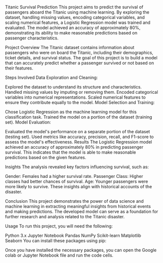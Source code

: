 Titanic Survival Prediction
This project aims to predict the survival of passengers aboard the Titanic using machine learning. By exploring the dataset, handling missing values, encoding categorical variables, and scaling numerical features, a Logistic Regression model was trained and evaluated. The model achieved an accuracy of approximately 80%, demonstrating its ability to make reasonable predictions based on passenger characteristics.

Project Overview
The Titanic dataset contains information about passengers who were on board the Titanic, including their demographics, ticket details, and survival status. The goal of this project is to build a model that can accurately predict whether a passenger survived or not based on their features.

Steps Involved
Data Exploration and Cleaning:

Explored the dataset to understand its structure and characteristics.
Handled missing values by imputing or removing them.
Encoded categorical variables into numerical representations.
Scaled numerical features to ensure they contribute equally to the model.
Model Selection and Training:

Chose Logistic Regression as the machine learning model for this classification task.
Trained the model on a portion of the dataset (training set).
Model Evaluation:

Evaluated the model's performance on a separate portion of the dataset (testing set).
Used metrics like accuracy, precision, recall, and F1-score to assess the model's effectiveness.
Results
The Logistic Regression model achieved an accuracy of approximately 80% in predicting passenger survival. This indicates that the model is able to make reasonable predictions based on the given features.

Insights
The analysis revealed key factors influencing survival, such as:

Gender: Females had a higher survival rate.
Passenger Class: Higher classes had better chances of survival.
Age: Younger passengers were more likely to survive.
These insights align with historical accounts of the disaster.

Conclusion
This project demonstrates the power of data science and machine learning in extracting meaningful insights from historical events and making predictions. The developed model can serve as a foundation for further research and analysis related to the Titanic disaster.

Usage
To run this project, you will need the following:

Python 3.x
Jupyter Notebook
Pandas
NumPy
Scikit-learn
Matplotlib
Seaborn
You can install these packages using pip:

Once you have installed the necessary packages, you can open the Google colab or Jupyter Notebook file and run the code cells.
